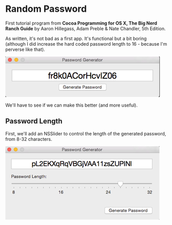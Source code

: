 # Random Password

First tutorial program from __Cocoa Programming for OS X, The Big Nerd Ranch Guide__ by Aaron Hillegass, Adam Preble & Nate Chandler, 5th Edition. 

As written, it's not bad as a first app. It's functional but a bit boring (although I did increase the hard coded password length to 16 - because I'm perverse like that).

![](https://github.com/573f/RandomPassword/blob/master/images/screenshot_1.png)

We'll have to see if we can make this better (and more useful).

## Password Length

First, we'll add an NSSlider to control the length of the generated password, from 8-32 characters. 

![](https://github.com/573f/RandomPassword/blob/develop/images/password_length.png)

